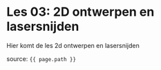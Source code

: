 # Les 03: 2D ontwerpen en lasersnijden

Hier komt de les 2d ontwerpen en lasersnijden

source: `{{ page.path }}`
